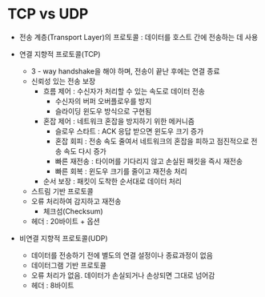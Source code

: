 # TCP vs UDP
- 전송 계층(Transport Layer)의 프로토콜 : 데이터를 호스트 간에 전송하는 데 사용

- 연결 지향적 프로토콜(TCP)
    - 3 - way handshake을 해야 하며, 전송이 끝난 후에는 연결 종료
    - 신뢰성 있는 전송 보장
        - 흐름 제어 : 수신자가 처리할 수 있는 속도로 데이터 전송
            - 수신자의 버퍼 오버플로우를 방지
            - 슬라이딩 윈도우 방식으로 구현됨 
        - 혼잡 제어 : 네트워크 혼잡을 방지하기 위한 메커니즘
            - 슬로우 스타트 : ACK 응답 받으면 윈도우 크기 증가
            - 혼잡 회피 : 전송 속도 줄여서 네트워크의 혼잡을 피하고 점진적으로 전송 속도 다시 증가
            - 빠른 재전송 : 타이머를 기다리지 않고 손실된 패킷을 즉시 재전송
            - 빠른 회복 : 윈도우 크기를 줄이고 재전송 처리 
        - 순서 보장 : 패킷이 도착한 순서대로 데이터 처리
    - 스트림 기반 프로토콜
    - 오류 처리하여 감지하고 재전송
        - 체크섬(Checksum)
    - 헤더 : 20바이트 + 옵션
- 비연결 지향적 프로토콜(UDP) 
    - 데이터를 전송하기 전에 별도의 연결 설정이나 종료과정이 없음
    - 데이터그램 기반 프로토콜 
    - 오류 처리가 없음. 데이터가 손실되거나 손상되면 그대로 넘어감
    - 헤더 : 8바이트 
